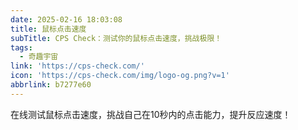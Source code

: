 ```yaml
---
date: 2025-02-16 18:03:08
title: 鼠标点击速度
subTitle: CPS Check：测试你的鼠标点击速度，挑战极限！
tags:
  - 奇趣宇宙
link: 'https://cps-check.com/'
icon: 'https://cps-check.com/img/logo-og.png?v=1'
abbrlink: b7277e60
---
```


在线测试鼠标点击速度，挑战自己在10秒内的点击能力，提升反应速度！